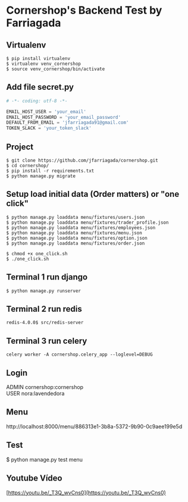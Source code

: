 # Cornershop's Backend Test by Farriagada

## Virtualenv
```shell
$ pip install virtualenv
$ virtualenv venv_cornershop
$ source venv_cornershop/bin/activate
```
## Add file secret.py
```python
# -*- coding: utf-8 -*-

EMAIL_HOST_USER = 'your_email'
EMAIL_HOST_PASSWORD = 'your_email_password'
DEFAULT_FROM_EMAIL = 'jfarriagada91@gmail.com'
TOKEN_SLACK = 'your_token_slack'
```

## Project
```shell
$ git clone https://github.com/jfarriagada/cornershop.git
$ cd cornershop/
$ pip install -r requirements.txt
$ python manage.py migrate
```

## Setup load initial data (Order matters) or "one click"
```shell
$ python manage.py loaddata menu/fixtures/users.json
$ python manage.py loaddata menu/fixtures/trader_profile.json
$ python manage.py loaddata menu/fixtures/employees.json
$ python manage.py loaddata menu/fixtures/menu.json
$ python manage.py loaddata menu/fixtures/option.json
$ python manage.py loaddata menu/fixtures/order.json
```

```shell
$ chmod +x one_click.sh
$ ./one_click.sh
```

## Terminal 1 run django
```shell
$ python manage.py runserver
```

## Terminal 2 run redis
```shell
redis-4.0.0$ src/redis-server
```

## Terminal 3 run celery
```shell
celery worker -A cornershop.celery_app --loglevel=DEBUG
```

## Login
ADMIN cornershop:cornershop <br />
USER nora:lavendedora

## Menu
http://localhost:8000/menu/886313e1-3b8a-5372-9b90-0c9aee199e5d

## Test
$ python manage.py test menu

## Youtube Vídeo
[https://youtu.be/_T3Q_wvCns0](https://youtu.be/_T3Q_wvCns0)
